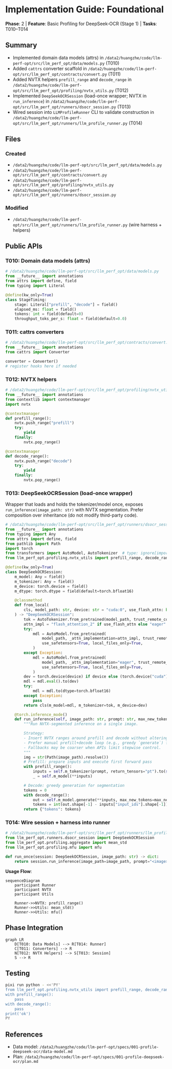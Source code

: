# Implementation Guide: Foundational

**Phase**: 2 | **Feature**: Basic Profiling for DeepSeek‑OCR (Stage 1) | **Tasks**: T010–T014

## Summary

- Implemented domain data models (attrs) in `/data2/huangzhe/code/llm-perf-opt/src/llm_perf_opt/data/models.py` (T010)
- Added `cattrs` converter scaffold in `/data2/huangzhe/code/llm-perf-opt/src/llm_perf_opt/contracts/convert.py` (T011)
- Added NVTX helpers `prefill_range` and `decode_range` in `/data2/huangzhe/code/llm-perf-opt/src/llm_perf_opt/profiling/nvtx_utils.py` (T012)
- Implemented `DeepSeekOCRSession` (load-once wrapper; NVTX in `run_inference`) in `/data2/huangzhe/code/llm-perf-opt/src/llm_perf_opt/runners/dsocr_session.py` (T013)
- Wired session into `LLMProfileRunner` CLI to validate construction in `/data2/huangzhe/code/llm-perf-opt/src/llm_perf_opt/runners/llm_profile_runner.py` (T014)


## Files

### Created
- `/data2/huangzhe/code/llm-perf-opt/src/llm_perf_opt/data/models.py`
- `/data2/huangzhe/code/llm-perf-opt/src/llm_perf_opt/contracts/convert.py`
- `/data2/huangzhe/code/llm-perf-opt/src/llm_perf_opt/profiling/nvtx_utils.py`
- `/data2/huangzhe/code/llm-perf-opt/src/llm_perf_opt/runners/dsocr_session.py`

### Modified
- `/data2/huangzhe/code/llm-perf-opt/src/llm_perf_opt/runners/llm_profile_runner.py` (wire harness + helpers)

## Public APIs

### T010: Domain data models (attrs)

```python
# /data2/huangzhe/code/llm-perf-opt/src/llm_perf_opt/data/models.py
from __future__ import annotations
from attrs import define, field
from typing import Literal

@define(kw_only=True)
class StageTiming:
    stage: Literal["prefill", "decode"] = field()
    elapsed_ms: float = field()
    tokens: int = field(default=0)
    throughput_toks_per_s: float = field(default=0.0)
```

### T011: cattrs converters

```python
# /data2/huangzhe/code/llm-perf-opt/src/llm_perf_opt/contracts/convert.py
from __future__ import annotations
from cattrs import Converter

converter = Converter()
# register hooks here if needed
```

### T012: NVTX helpers

```python
# /data2/huangzhe/code/llm-perf-opt/src/llm_perf_opt/profiling/nvtx_utils.py
from __future__ import annotations
from contextlib import contextmanager
import nvtx

@contextmanager
def prefill_range():
    nvtx.push_range("prefill")
    try:
        yield
    finally:
        nvtx.pop_range()

@contextmanager
def decode_range():
    nvtx.push_range("decode")
    try:
        yield
    finally:
        nvtx.pop_range()
```

### T013: DeepSeekOCRSession (load-once wrapper)

Wrapper that loads and holds the tokenizer/model once, exposes `run_inference(image_path: str)` with NVTX segmentation. Prefer composition over inheritance (do not modify third-party code).

```python
# /data2/huangzhe/code/llm-perf-opt/src/llm_perf_opt/runners/dsocr_session.py
from __future__ import annotations
from typing import Any
from attrs import define, field
from pathlib import Path
import torch
from transformers import AutoModel, AutoTokenizer  # type: ignore[import-untyped]
from llm_perf_opt.profiling.nvtx_utils import prefill_range, decode_range

@define(kw_only=True)
class DeepSeekOCRSession:
    m_model: Any = field()
    m_tokenizer: Any = field()
    m_device: torch.device = field()
    m_dtype: torch.dtype = field(default=torch.bfloat16)

    @classmethod
    def from_local(
        cls, model_path: str, device: str = "cuda:0", use_flash_attn: bool = True
    ) -> "DeepSeekOCRSession":
        tok = AutoTokenizer.from_pretrained(model_path, trust_remote_code=True, local_files_only=True)
        attn_impl = "flash_attention_2" if use_flash_attn else "eager"
        try:
            mdl = AutoModel.from_pretrained(
                model_path, _attn_implementation=attn_impl, trust_remote_code=True,
                use_safetensors=True, local_files_only=True,
            )
        except Exception:
            mdl = AutoModel.from_pretrained(
                model_path, _attn_implementation="eager", trust_remote_code=True,
                use_safetensors=True, local_files_only=True,
            )
        dev = torch.device(device) if device else (torch.device("cuda") if torch.cuda.is_available() else torch.device("cpu"))
        mdl = mdl.eval().to(dev)
        try:
            mdl = mdl.to(dtype=torch.bfloat16)
        except Exception:
            pass
        return cls(m_model=mdl, m_tokenizer=tok, m_device=dev)

    @torch.inference_mode()
    def run_inference(self, image_path: str, prompt: str, max_new_tokens: int = 64) -> dict:
        """Run NVTX‑segmented inference on a single image.

        Strategy:
        - Insert NVTX ranges around prefill and decode without altering third‑party code.
        - Prefer manual prefill+decode loop (e.g., greedy `generate`) for segmentation visibility.
        - Fallbacks may be coarser when APIs limit stepwise control.
        """
        img = str(Path(image_path).resolve())
        # Prefill: prepare inputs and execute first forward pass
        with prefill_range():
            inputs = self.m_tokenizer(prompt, return_tensors="pt").to(self.m_device)
            _ = self.m_model(**inputs)

        # Decode: greedy generation for segmentation
        tokens = 0
        with decode_range():
            out = self.m_model.generate(**inputs, max_new_tokens=max_new_tokens)
            tokens = int(out.shape[-1] - inputs["input_ids"].shape[-1])
        return {"tokens": tokens}
```

### T014: Wire session + harness into runner

```python
# /data2/huangzhe/code/llm-perf-opt/src/llm_perf_opt/runners/llm_profile_runner.py
from llm_perf_opt.runners.dsocr_session import DeepSeekOCRSession
from llm_perf_opt.profiling.aggregate import mean_std
from llm_perf_opt.profiling.mfu import mfu

def run_once(session: DeepSeekOCRSession, image_path: str) -> dict:
    return session.run_inference(image_path=image_path, prompt="<image>\n<|grounding|>Convert the document to markdown.")
```

**Usage Flow**:

```mermaid
sequenceDiagram
    participant Runner
    participant NVTX
    participant Utils

    Runner->>NVTX: prefill_range()
    Runner->>Utils: mean_std()
    Runner->>Utils: mfu()
```

## Phase Integration

```mermaid
graph LR
    D[T010: Data Models] --> R[T014: Runner]
    C[T011: Converters] --> R
    N[T012: NVTX Helpers] --> S[T013: Session]
    S --> R
```

## Testing

```bash
pixi run python - <<'PY'
from llm_perf_opt.profiling.nvtx_utils import prefill_range, decode_range
with prefill_range():
    pass
with decode_range():
    pass
print('ok')
PY
```

## References
- Data model: `/data2/huangzhe/code/llm-perf-opt/specs/001-profile-deepseek-ocr/data-model.md`
- Plan: `/data2/huangzhe/code/llm-perf-opt/specs/001-profile-deepseek-ocr/plan.md`
